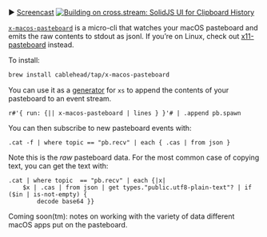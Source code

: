 ▶️ [Screencast](https://www.youtube.com/watch?v=bTOAMZsbd3I)
[![Building on cross.stream: SolidJS UI for Clipboard History](https://img.youtube.com/vi/bTOAMZsbd3I/maxresdefault.jpg)](https://www.youtube.com/watch?v=bTOAMZsbd3I)

[`x-macos-pasteboard`](https://github.com/cablehead/x-macos-pasteboard) is a
micro-cli that watches your macOS pasteboard and emits the raw contents to
stdout as jsonl. If you’re on Linux, check out [x11-pasteboard](https://github.com/marvin-j97/x11-pasteboard) instead.

To install:

```sh
brew install cablehead/tap/x-macos-pasteboard
```

You can use it as a [generator](https://cablehead.github.io/xs/reference/generators/) for `xs` to append the
contents of your pasteboard to an event stream.

```nushell
r#'{ run: {|| x-macos-pasteboard | lines } }'# | .append pb.spawn
```

You can then subscribe to new pasteboard events with:

```nushell
.cat -f | where topic == "pb.recv" | each { .cas | from json }
```

Note this is the _raw_ pasteboard data. For the most common case of copying text, you can get the text with:

```nushell
.cat | where topic  == "pb.recv" | each {|x|
    $x | .cas | from json | get types."public.utf8-plain-text"? | if ($in | is-not-empty) {
        decode base64 }}
```

Coming soon(tm): notes on working with the variety of data different macOS apps put on the pasteboard.
